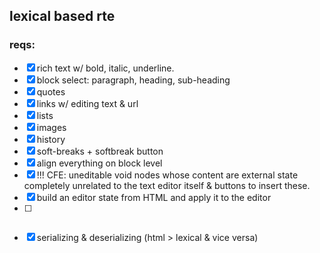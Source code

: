 ## lexical based rte

### reqs:

- [x] rich text w/ bold, italic, underline.
- [x] block select: paragraph, heading, sub-heading
- [x] quotes
- [x] links w/ editing text & url
- [x] lists
- [x] images
- [x] history
- [x] soft-breaks + softbreak button
- [x] align everything on block level
- [x] !!! CFE: uneditable void nodes whose content are external state completely unrelated to the text editor itself & buttons to insert these.
- [x] build an editor state from HTML and apply it to the editor
- [ ] ~~~!!! "controlled" behaviour
- [x] serializing & deserializing (html > lexical & vice versa)

